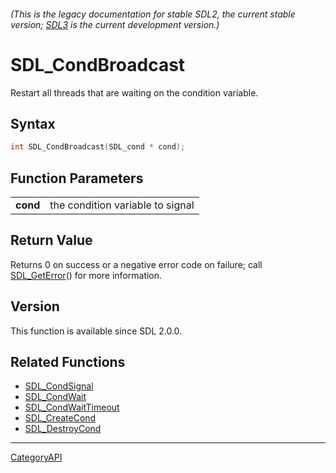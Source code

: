 ###### (This is the legacy documentation for stable SDL2, the current stable version; [SDL3](https://wiki.libsdl.org/SDL3/) is the current development version.)
# SDL_CondBroadcast

Restart all threads that are waiting on the condition variable.

## Syntax

```c
int SDL_CondBroadcast(SDL_cond * cond);

```

## Function Parameters

|              |                                  |
| ------------ | -------------------------------- |
| **cond**     | the condition variable to signal |

## Return Value

Returns 0 on success or a negative error code on failure; call
[SDL_GetError](SDL_GetError.md)() for more information.

## Version

This function is available since SDL 2.0.0.

## Related Functions

* [SDL_CondSignal](SDL_CondSignal.md)
* [SDL_CondWait](SDL_CondWait.md)
* [SDL_CondWaitTimeout](SDL_CondWaitTimeout.md)
* [SDL_CreateCond](SDL_CreateCond.md)
* [SDL_DestroyCond](SDL_DestroyCond.md)

----
[CategoryAPI](CategoryAPI.md)

